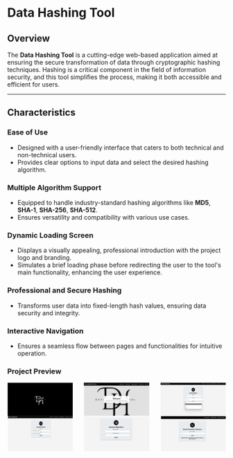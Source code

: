 # **Data Hashing Tool**

## **Overview**  
The **Data Hashing Tool** is a cutting-edge web-based application aimed at ensuring the secure transformation of data through cryptographic hashing techniques. Hashing is a critical component in the field of information security, and this tool simplifies the process, making it both accessible and efficient for users.

---

## **Characteristics**

### **Ease of Use**  
- Designed with a user-friendly interface that caters to both technical and non-technical users.  
- Provides clear options to input data and select the desired hashing algorithm.

### **Multiple Algorithm Support**  
- Equipped to handle industry-standard hashing algorithms like **MD5**, **SHA-1**, **SHA-256**, **SHA-512**.
- Ensures versatility and compatibility with various use cases.

### **Dynamic Loading Screen**  
- Displays a visually appealing, professional introduction with the project logo and branding.  
- Simulates a brief loading phase before redirecting the user to the tool's main functionality, enhancing the user experience.

### **Professional and Secure Hashing**  
- Transforms user data into fixed-length hash values, ensuring data security and integrity.  

### **Interactive Navigation**  
- Ensures a seamless flow between pages and functionalities for intuitive operation.  

<h3>Project Preview </h3>
<div style="display: flex; justify-content: space-between; flex-wrap: wrap;">
  <img src="https://github.com/AfiaaAziz/Data-Hashing-Tool/blob/main/Project%20Preview/1.jpg" alt="Image 1" width="30%" />
  <img src="https://github.com/AfiaaAziz/Data-Hashing-Tool/blob/main/Project%20Preview/2.jpg" alt="Image 2" width="30%" />
  <img src="https://github.com/AfiaaAziz/Data-Hashing-Tool/blob/main/Project%20Preview/3.jpg" alt="Image 3" width="30%" />
  <img src="https://github.com/AfiaaAziz/Data-Hashing-Tool/blob/main/Project%20Preview/4.jpg" alt="Image 4" width="30%" />
  <img src="https://github.com/AfiaaAziz/Data-Hashing-Tool/blob/main/Project%20Preview/5.jpg" alt="Image 5" width="30%" />
  <img src="https://github.com/AfiaaAziz/Data-Hashing-Tool/blob/main/Project%20Preview/6.jpg" alt="Image 6" width="30%" />
</div>
